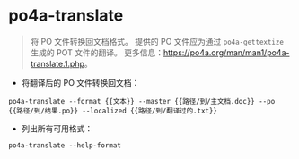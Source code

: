# po4a-translate

> 将 PO 文件转换回文档格式。
> 提供的 PO 文件应为通过 `po4a-gettextize` 生成的 POT 文件的翻译。
> 更多信息：<https://po4a.org/man/man1/po4a-translate.1.php>。

- 将翻译后的 PO 文件转换回文档：

`po4a-translate --format {{文本}} --master {{路径/到/主文档.doc}} --po {{路径/到/结果.po}} --localized {{路径/到/翻译过的.txt}}`

- 列出所有可用格式：

`po4a-translate --help-format`